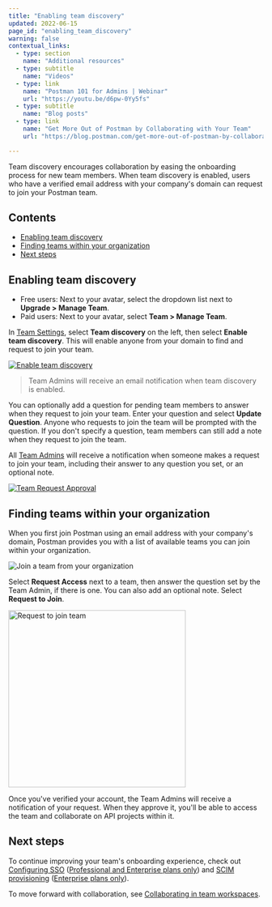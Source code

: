 ```yaml
---
title: "Enabling team discovery"
updated: 2022-06-15
page_id: "enabling_team_discovery"
warning: false
contextual_links:
  - type: section
    name: "Additional resources"
  - type: subtitle
    name: "Videos"
  - type: link
    name: "Postman 101 for Admins | Webinar"
    url: "https://youtu.be/d6pw-0Yy5fs"
  - type: subtitle
    name: "Blog posts"
  - type: link
    name: "Get More Out of Postman by Collaborating with Your Team"
    url: "https://blog.postman.com/get-more-out-of-postman-by-collaborating-with-your-team/"

---
```


Team discovery encourages collaboration by easing the onboarding process for new team members. When team discovery is enabled, users who have a verified email address with your company's domain can request to join your Postman team.

## Contents

* [Enabling team discovery](#enabling-team-discovery)
* [Finding teams within your organization](#finding-teams-within-your-organization)
* [Next steps](#next-steps)

## Enabling team discovery

* Free users: Next to your avatar, select the dropdown list next to **Upgrade > Manage Team**.
* Paid users: Next to your avatar, select **Team > Manage Team**.

In [Team Settings](https://go.postman.co/settings/team/general), select **Team discovery** on the left, then select **Enable team discovery**. This will enable anyone from your domain to find and request to join your team.

[![Enable team discovery](https://assets.postman.com/postman-docs/team-discovery-enable-v9.7.0.jpg)](https://assets.postman.com/postman-docs/team-discovery-enable-v9.7.0.jpg)

> Team Admins will receive an email notification when team discovery is enabled.

You can optionally add a question for pending team members to answer when they request to join your team. Enter your question and select **Update Question**. Anyone who requests to join the team will be prompted with the question. If you don't specify a question, team members can still add a note when they request to join the team.

All [Team Admins](/docs/collaborating-in-postman/roles-and-permissions/#team-roles) will receive a notification when someone makes a request to join your team, including their answer to any question you set, or an optional note.

[![Team Request Approval](https://assets.postman.com/postman-docs/admin-team-join-requests-v9.7.0.jpg)](https://assets.postman.com/postman-docs/admin-team-join-requests-v9.7.0.jpg)

## Finding teams within your organization

When you first join Postman using an email address with your company's domain, Postman provides you with a list of available teams you can join within your organization.

<img alt="Join a team from your organization" src="https://assets.postman.com/postman-docs/join-team-discovery-v9.2.jpg"/>

Select **Request Access** next to a team, then answer the question set by the Team Admin, if there is one. You can also add an optional note. Select **Request to Join**.

<img alt="Request to join team" src="https://assets.postman.com/postman-docs/request-to-join-team-team-discovery-v9.2.jpg" width="350px"/>

Once you've verified your account, the Team Admins will receive a notification of your request. When they approve it, you'll be able to access the team and collaborate on API projects within it.

## Next steps

To continue improving your team's onboarding experience, check out [Configuring SSO](/docs/administration/sso/admin-sso/) ([Professional and Enterprise plans only](https://www.postman.com/pricing)) and [SCIM provisioning](/docs/administration/scim-provisioning/scim-provisioning-overview/) ([Enterprise plans only](https://www.postman.com/pricing)).

To move forward with collaboration, see [Collaborating in team workspaces](/docs/collaborating-in-postman/working-with-your-team/collaborating-in-team-workspaces/).
